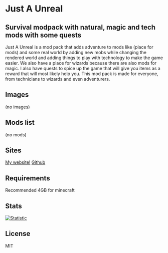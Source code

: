 # Just A Unreal
## Survival modpack with natural, magic and tech mods with some quests

Just A Unreal is a mod pack that adds adventure to mods like (place for mods) and some real world by adding new mobs while changing the rendered world and adding things to play with technology to make the game easier. We also have a place for wizards because there are also mods for magic. I also have quests to spice up the game that will give you items as a reward that will most likely help you. This mod pack is made for everyone, from technicians to wizards and even adventurers. 

## Images

(no images)
## Mods list

(no mods)
## Sites

[My website!](https://justfox.cf/)
[Github](https://github.com/JustFoxx/JustAUnreal)
## Requirements

Recommended 4GB for minecraft

## Stats

[![Statistic](https://github-readme-stats.vercel.app/api/pin/?username=JustFoxx&repo=JustAUnreal&bg_color=COLOR1)](https://github.com/JustFoxx/JustAUnreal)

## License 

MIT
